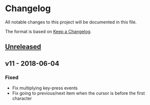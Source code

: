 # Changelog
All notable changes to this project will be documented in this file.

The format is based on [Keep a Changelog](https://keepachangelog.com/en/1.0.0/).

## [Unreleased]

## v11 - 2018-06-04
### Fixed
- Fix multiplying key-press events
- Fix going to previous/next item when the cursor is before the first character

[Unreleased]: https://github.com/sustmi/gnome-shell-extension-historymanager-prefix-search/compare/v11...HEAD
